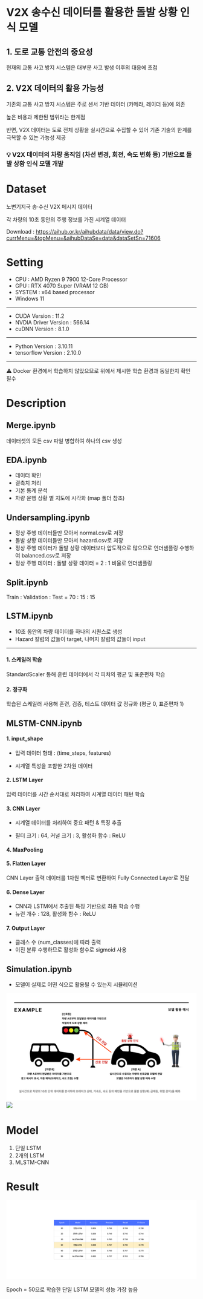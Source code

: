 # V2X 송수신 데이터를 활용한 돌발 상황 인식 모델
## 1. 도로 교통 안전의 중요성
현재의 교통 사고 방지 시스템은 대부분 사고 발생 이후의 대응에 초점

## 2. V2X 데이터의 활용 가능성
기존의 교통 사고 방지 시스템은 주로 센서 기반 데이터 (카메라, 레이더 등)에 의존

높은 비용과 제한된 범위라는 한계점

반면, V2X 데이터는 도로 전체 상황을 실시간으로 수집할 수 있어 기존 기술의 한계를 극복할 수 있는 가능성 제공

### 💡 V2X 데이터의 차량 움직임 (차선 변경, 회전, 속도 변화 등) 기반으로 돌발 상황 인식 모델 개발

# Dataset
노변기지국 송·수신 V2X 메시지 데이터

각 차량의 10초 동안의 주행 정보를 가진 시계열 데이터

Download : https://aihub.or.kr/aihubdata/data/view.do?currMenu=&topMenu=&aihubDataSe=data&dataSetSn=71606

# Setting
- CPU : AMD Ryzen 9 7900 12-Core Processor
- GPU : RTX 4070 Super (VRAM 12 GB)
- SYSTEM : x64 based processor
- Windows 11
---
- CUDA Version : 11.2
- NVDIA Driver Version : 566.14
- cuDNN Version : 8.1.0
---
- Python Version : 3.10.11
- tensorflow Version : 2.10.0
---
⚠️ Docker 환경에서 학습하지 않았으므로 위에서 제시한 학습 환경과 동일한지 확인 필수

# Description
## **Merge.ipynb**
데이터셋의 모든 csv 파일 병합하여 하나의 csv 생성

## **EDA.ipynb**
- 데이터 확인
- 결측치 처리
- 기본 통계 분석
- 차량 운행 상황 별 지도에 시각화 (map 폴더 참조)

## **Undersampling.ipynb**
- 정상 주행 데이터들만 모아서 normal.csv로 저장
- 돌발 상황 데이터들만 모아서 hazard.csv로 저장
- 정상 주행 데이터가 돌발 상황 데이터보다 압도적으로 많으므로 언더샘플링 수행하여 balanced.csv로 저장
- 정상 주행 데이터 : 돌발 상황 데이터 = 2 : 1 비율로 언더샘플링

## **Split.ipynb**
Train : Validation : Test = 70 : 15 : 15

## **LSTM.ipynb**
- 10초 동안의 차량 데이터를 하나의 시퀀스로 생성
- Hazard 칼럼의 값들이 target, 나머지 칼럼의 값들이 input
---
#### 1. 스케일러 학습
StandardScaler 통해 훈련 데이터에서 각 피처의 평균 및 표준편차 학습
#### 2. 정규화
학습된 스케일러 사용해 훈련, 검증, 테스트 데이터 값 정규화 (평균 0, 표준편차 1)

## **MLSTM-CNN.ipynb**
#### 1. input_shape
- 입력 데이터 형태 : (time_steps, features)

- 시계열 특성을 포함한 2차원 데이터
#### 2. LSTM Layer
입력 데이터를 시간 순서대로 처리하여 시계열 데이터 패턴 학습

#### 3. CNN Layer
- 시계열 데이터를 처리하여 중요 패턴 & 특징 추출

- 필터 크기 : 64, 커널 크기 : 3, 활성화 함수 : ReLU

#### 4. MaxPooling

#### 5. Flatten Layer
CNN Layer 출력 데이터를 1차원 벡터로 변환하여 Fully Connected Layer로 전달

#### 6. Dense Layer
- CNN과 LSTM에서 추출된 특징 기반으로 최종 학습 수행
- 뉴런 개수 : 128, 활성화 함수 : ReLU

#### 7. Output Layer
- 클래스 수 (num_classes)에 따라 출력
- 이진 분류 수행하므로 활성화 함수로 sigmoid 사용

## **Simulation.ipynb**
- 모델이 실제로 어떤 식으로 활용될 수 있는지 시뮬레이션

<img src='img/simulation.png'>
<img src='img/simulation.gif'>

# Model
1. 단일 LSTM
2. 2개의 LSTM
3. MLSTM-CNN

# Result

<img src='img/output.png'>

Epoch = 50으로 학습한 단일 LSTM 모델의 성능 가장 높음